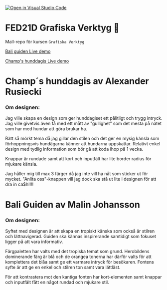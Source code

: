 [![Open in Visual Studio Code](https://classroom.github.com/assets/open-in-vscode-c66648af7eb3fe8bc4f294546bfd86ef473780cde1dea487d3c4ff354943c9ae.svg)](https://classroom.github.com/online_ide?assignment_repo_id=8451225&assignment_repo_type=AssignmentRepo)

# FED21D Grafiska Verktyg 🎨

Mall-repo för kursen `Grafiska Verktyg`

[Bali guiden Live demo](https://bali-guiden.netlify.app/)

[Champ's hunddagis Live demo](https://champs-hunddagis.netlify.app)

# Champ´s hunddagis av Alexander Rusiecki

### Om designen:

Jag ville skapa en design som ger hunddagiset ett pålitligt och trygg intryck. Jag ville givetvis även få med ett mått av "gullighet" som det mesta på nätet som har med hundar att göra brukar ha.

Rätt så mörkt tema då jag gillar den stilen och det ger en mysig känsla som förhoppningsvis hundägarna känner att hundarna uppskattar. Relativt enkel design med tydlig information som bör gå att koda ihop på 1 vecka.

Knappar är rundade samt att kort och inputfält har lite border radius för mjukare känsla.

Jag håller mig till max 3 färger då jag inte vill ha nåt som sticker ut för mycket. "Anlita oss"-knappen vill jag dock ska stå ut lite i designen för att dra in ca$h!!!!

# Bali Guiden av Malin Johansson

### Om designen:

Syftet med designen är att skapa en tropiskt känska som också är stilren och lättnavigerad. Guiden ska kännas inspirerande samtidigt som fokuset ligger på att vara informativ.

Färgpaletten har valts med det tropiska temat som grund. Herobildens dominerande färg är blå och de orangea tonerna har därför valts för att komplettera det blåa samt ge ett varmare intryck för besökaren. Fontens syfte är att ge en enkel och stilren ton samt vara lättläst.

För att kontrastera mot den kantiga fonten har kort-elementen samt knappar och inputfält fått en något rundad och mjukare stil.
